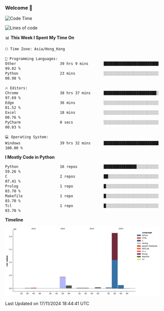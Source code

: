 ### Welcome 👋

<!--START_SECTION:waka-->
![Code Time](http://img.shields.io/badge/Code%20Time-982%20hrs%2020%20mins-blue)

![Lines of code](https://img.shields.io/badge/From%20Hello%20World%20I%27ve%20Written-2.9%20million%20lines%20of%20code-blue)

📊 **This Week I Spent My Time On** 

```text
🕑︎ Time Zone: Asia/Hong_Kong

💬 Programming Languages: 
Other                    39 hrs 9 mins       █████████████████████████   99.02 % 
Python                   23 mins             ░░░░░░░░░░░░░░░░░░░░░░░░░   00.98 % 

🔥 Editors: 
Chrome                   38 hrs 37 mins      ████████████████████████░   97.69 % 
Edge                     36 mins             ░░░░░░░░░░░░░░░░░░░░░░░░░   01.52 % 
Excel                    18 mins             ░░░░░░░░░░░░░░░░░░░░░░░░░   00.76 % 
PyCharm                  0 secs              ░░░░░░░░░░░░░░░░░░░░░░░░░   00.03 % 

💻 Operating System: 
Windows                  39 hrs 32 mins      █████████████████████████   100.00 % 
```

**I Mostly Code in Python** 

```text
Python                   16 repos            ███████████████░░░░░░░░░░   59.26 % 
C                        2 repos             ██░░░░░░░░░░░░░░░░░░░░░░░   07.41 % 
Prolog                   1 repo              █░░░░░░░░░░░░░░░░░░░░░░░░   03.70 % 
Makefile                 1 repo              █░░░░░░░░░░░░░░░░░░░░░░░░   03.70 % 
Tcl                      1 repo              █░░░░░░░░░░░░░░░░░░░░░░░░   03.70 % 
```



**Timeline**

![Lines of Code chart](https://raw.githubusercontent.com/xhj2501/xhj2501/main/assets/bar_graph.png)


 Last Updated on 17/11/2024 18:44:41 UTC
<!--END_SECTION:waka-->

